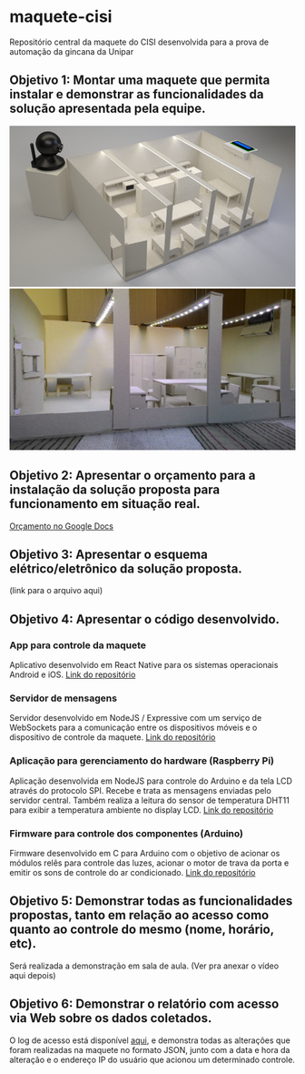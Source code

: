 # maquete-cisi
Repositório central da maquete do CISI desenvolvida para a prova de automação da gincana da Unipar

## Objetivo 1: Montar uma maquete que permita instalar e demonstrar as funcionalidades da solução apresentada pela equipe.
![Renderização 3D do projeto](static/maquete-render.png)
![Foto da maquete](static/maquete-real.jpg)

## Objetivo 2: Apresentar o orçamento para a instalação da solução proposta para funcionamento em situação real.
[Orçamento no Google Docs](https://docs.google.com/spreadsheets/d/1Cl70qei1r-0QKLdMNJqGk4CjxzQSfJpe5XaQkyV6PQc/edit?usp=sharing)

## Objetivo 3: Apresentar o esquema elétrico/eletrônico da solução proposta.
(link para o arquivo aqui)

## Objetivo 4: Apresentar o código desenvolvido.
### App para controle da maquete
Aplicativo desenvolvido em React Native para os sistemas operacionais Android e iOS. [Link do repositório](https://github.com/GusAntoniassi/maquete-cisi-app)

### Servidor de mensagens
Servidor desenvolvido em NodeJS / Expressive com um serviço de WebSockets para a comunicação entre os dispositivos móveis e o dispositivo de controle da maquete. [Link do repositório](https://github.com/GusAntoniassi/maquete-cisi-node-server)

### Aplicação para gerenciamento do hardware (Raspberry Pi)
Aplicação desenvolvida em NodeJS para controle do Arduino e da tela LCD através do protocolo SPI. Recebe e trata as mensagens enviadas pelo servidor central. Também realiza a leitura do sensor de temperatura DHT11 para exibir a temperatura ambiente no display LCD. [Link do repositório](https://github.com/GusAntoniassi/maquete-cisi-node-raspi)

### Firmware para controle dos componentes (Arduino)
Firmware desenvolvido em C para Arduino com o objetivo de acionar os módulos relês para controle das luzes, acionar o motor de trava da porta e emitir os sons de controle do ar condicionado. [Link do repositório](https://github.com/GusAntoniassi/maquete-cisi-arduino)

## Objetivo 5: Demonstrar todas as funcionalidades propostas, tanto em relação ao acesso como quanto ao controle do mesmo (nome, horário, etc).
Será realizada a demonstração em sala de aula. (Ver pra anexar o vídeo aqui depois)

## Objetivo 6: Demonstrar o relatório com acesso via Web sobre os dados coletados.
O log de acesso está disponível [aqui](http://18.231.50.4:5000/logs), e demonstra todas as alterações que foram realizadas na maquete no formato JSON, junto com a data e hora da alteração e o endereço IP do usuário que acionou um determinado controle.
